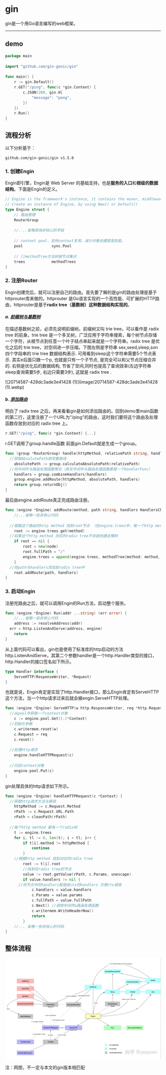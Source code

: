 # gin

gin是一个用Go语言编写的web框架。

------

## demo

```go
package main

import "github.com/gin-gonic/gin"

func main() {
    r := gin.Default()
    r.GET("/ping", func(c *gin.Context) {
        c.JSON(200, gin.H{
            "message": "pong",
        })
    })
    r.Run()
}
```

## 流程分析

以下分析基于：

```shell
github.com/gin-gonic/gin v1.5.0
```

### 1. 创建Engin

Engin即引擎，Engin是 Web Server 的基础支持，也是**服务的入口**和**根级的数据结构**。下面是Engin的定义。

```go
// Engine is the framework's instance, it contains the muxer, middleware and configuration settings.
// Create an instance of Engine, by using New() or Default()
type Engine struct {
    // 路由管理
    RouterGroup
		
  	//....省略其他非核心的字段

    // context pool，支持context复用，减少对象创建提高性能。
    pool             sync.Pool

    // []methodTree方法树根节点集合 
    trees            methodTrees 
}
```

### 2. 注册Router

Engin创建完后，就可以注册自己的路由。首先要了解的是gin的路由处理是基于httprouter库来做的。httprouter 是Go语言实现的一个高性能、可扩展的HTTP路由，httprouter是基于**radix tree（基数树）这种数据结构实现的**。

#### *a. <u>前缀树与基数树</u>*

在描述基数树之前，必须先说明前缀树。前缀树又叫 trie tree，可以看作是 radix tree 的前身。trie tree 是一个多叉树，广泛应用于字符串搜索，每个树节点存储一个字符，从根节点到任意一个叶子结点串起来就是一个字符串。radix tree 是优化之后的 trie tree，对空间进一步压缩。下图左侧是字符串 sex,seed,sleep,son 四个字段串的 trie tree 数据结构表示. 可用看到sleep这个字符串需要5个节点表示. 其实e后面只跟一个p, 也就是只有一个子节点, 是完全可以和父节点压缩合并的. 右侧是优化后的数据结构, 节省了空间,同时也提高了查询效率(左边字符串sleep查询需要5步, 右边只需要3步), 这就是 radix tree .

![20714587-428dc3ade3e41428 (1)](image/20714587-428dc3ade3e41428 (1).webp)

#### *b. <u>添加路由</u>*

明白了 radix tree 之后，再来看看gin是如何添加路由的。回到demo里main函数的第二行，这里注册了一个URL为"/ping"的路由，这时我们要将这个路由及处理函数存放到对应的 radix tree 上。

```go
r.GET("/ping", func(c *gin.Context) {...}
```

r.GET调用了group.handle函数  前面gin.Default就是生成一个group。

```go
func (group *RouterGroup) handle(httpMethod, relativePath string, handlers HandlersChain) IRoutes {
  //获取AbsolutePath即完整路径
	absolutePath := group.calculateAbsolutePath(relativePath)
  //将中间件与路由处理函数聚合（其实中间件与路由处理函数都是一个HandlerFunc）
	handlers = group.combineHandlers(handlers)
	group.engine.addRoute(httpMethod, absolutePath, handlers)
	return group.returnObj()
}
```

最后由engine.addRoute真正完成路由注册。

```go
func (engine *Engine) addRoute(method, path string, handlers HandlersChain) {
	//...省略一些非核心代码
  
  //根据这个路由的http method 找到root节点 （在engine.trees中，每一个http method对应一个radix tree）
	root := engine.trees.get(method)
  //如果这个http method 对应的radix tree不存就创建这棵树
	if root == nil {
		root = new(node)
		root.fullPath = "/"
		engine.trees = append(engine.trees, methodTree{method: method, root: root})
	}
  //将path与handlers添加到radix tree中
	root.addRoute(path, handlers)
}
```

### 3. 启动Engin

注册完路由之后，就可以调用Engin的Run方法，启动整个服务。

```go
func (engine *Engine) Run(addr ...string) (err error) {
	//...省略一些非核心代码
	address := resolveAddress(addr)
  err = http.ListenAndServe(address, engine)
	return
}
```

从上面代码可以看出，gin也是使用了标准库的http启动的方法http.ListenAndServe，其第二个参数handler是一个http.Handler类型的接口，http.Handler的接口签名如下所示。

```go
type Handler interface {
	ServeHTTP(ResponseWriter, *Request)
}
```

也就是说，Engin肯定是实现了http.Handler接口，那么Engin肯定有ServeHTTP这个方法，当一个http请求过来后就会被engin.ServeHTTP处理。

```go
func (engine *Engine) ServeHTTP(w http.ResponseWriter, req *http.Request) {
  //从pool中获取一个context对象
	c := engine.pool.Get().(*Context)
  //初始化参数
	c.writermem.reset(w)
	c.Request = req
	c.reset()

  //处理http请求
	engine.handleHTTPRequest(c)

  //归还context对象
	engine.pool.Put(c)
}
```

gin处理具体的http请求如下所示。

```go
func (engine *Engine) handleHTTPRequest(c *Context) {
  //获取http请求方法与路径
	httpMethod := c.Request.Method
	rPath := c.Request.URL.Path
	rPath = cleanPath(rPath)

  //每个http method 都有一个radix树
	t := engine.trees
	for i, tl := 0, len(t); i < tl; i++ {
		if t[i].method != httpMethod {
			continue
		}
    //根据http method 找到对应的radix tree
		root := t[i].root
		//找到在radix tree的节点
		value := root.getValue(rPath, c.Params, unescape)
		if value.handlers != nil {
      //将节点中的handlers赋值给ctx的handlers 方便ctx调用
			c.handlers = value.handlers
			c.Params = value.params
			c.fullPath = value.fullPath
			c.Next() //调用中间件&路由处理函数  
			c.writermem.WriteHeaderNow()
			return
		}
    //... 省略一些非核心的代码
}
```

## 整体流程

![v2-881f2357f13817564dba3349044a5cdd_r](image/v2-881f2357f13817564dba3349044a5cdd_r.jpeg)

注：网图，不一定与本文的gin版本相匹配